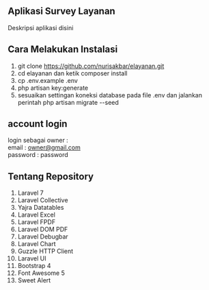 ## Aplikasi Survey Layanan
Deskripsi aplikasi disini

## Cara Melakukan Instalasi
1. git clone https://github.com/nurisakbar/elayanan.git
2. cd elayanan dan ketik composer install
3. cp .env.example .env
4. php artisan key:generate
5. sesuaikan settingan koneksi database pada file .env dan jalankan perintah php artisan migrate --seed

## account login
login sebagai owner :<br>
email : owner@gmail.com<br>
password : password

## Tentang Repository
1. Laravel 7
2. Laravel Collective
3. Yajra Datatables
4. Laravel Excel
5. Laravel FPDF
6. Laravel DOM PDF
7. Laravel Debugbar
8. Laravel Chart
9. Guzzle HTTP Client
10. Laravel UI
11. Bootstrap 4
12. Font Awesome 5
13. Sweet Alert
